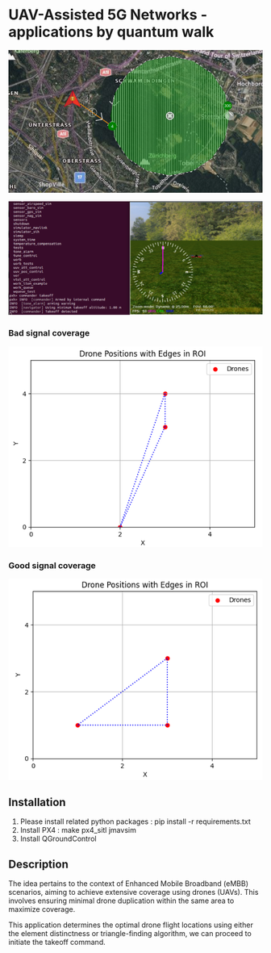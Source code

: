 # UAV-Assisted 5G Networks - applications by quantum walk

[![Build Status](https://github.com/willnien10005914/skw-element-distinctness/blob/main/coverage.png)](https://github.com/willnien10005914/skw-element-distinctness/blob/main/coverage.png)

[![Build Status](https://github.com/willnien10005914/skw-element-distinctness/blob/main/uav.png)](https://github.com/willnien10005914/skw-element-distinctness/blob/main/uav.png)

### Bad signal coverage
[![Build Status](https://github.com/willnien10005914/skw-element-distinctness/blob/main/bad_coverage_1.png)](https://github.com/willnien10005914/skw-element-distinctness/blob/main/bad_coverage_1.png)

### Good signal coverage
[![Build Status](https://github.com/willnien10005914/skw-element-distinctness/blob/main/good_coverage_1.png)](https://github.com/willnien10005914/skw-element-distinctness/blob/main/good_coverage_1.png)

## Installation
1. Please install related python packages : pip install -r requirements.txt
2. Install PX4 : make px4_sitl jmavsim
3. Install QGroundControl

## Description
The idea pertains to the context of Enhanced Mobile Broadband (eMBB) scenarios, aiming to achieve extensive coverage using drones (UAVs). This involves ensuring minimal drone duplication within the same area to maximize coverage.

This application determines the optimal drone flight locations using either the element distinctness or triangle-finding algorithm, we can proceed to initiate the takeoff command.
